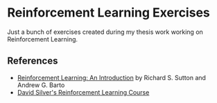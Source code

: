# Reinforcement Learning Exercises
Just a bunch of exercises created during my thesis work working on Reinforcement Learning.

## References

- [Reinforcement Learning: An Introduction](http://incompleteideas.net/book/RLbook2018.pdf)
by Richard S. Sutton and Andrew G. Barto
- [David Silver's Reinforcement Learning Course](http://www0.cs.ucl.ac.uk/staff/d.silver/web/Teaching.html)
